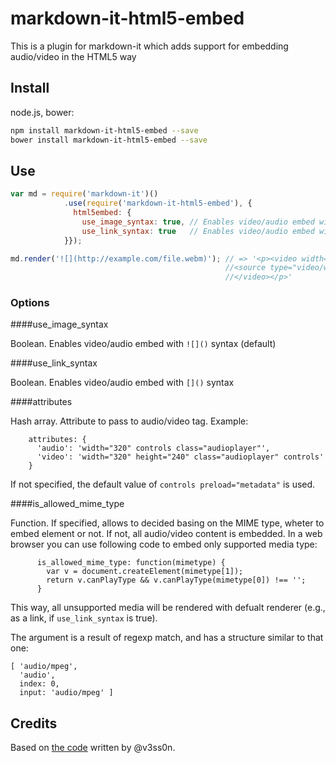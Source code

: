 # markdown-it-html5-embed
This is a plugin for markdown-it which adds support for embedding audio/video in the HTML5 way

## Install

node.js, bower:

```bash
npm install markdown-it-html5-embed --save
bower install markdown-it-html5-embed --save
```

## Use

```js
var md = require('markdown-it')()
            .use(require('markdown-it-html5-embed'), {
              html5embed: {
                use_image_syntax: true, // Enables video/audio embed with ![]() syntax (default)
                use_link_syntax: true   // Enables video/audio embed with []() syntax
            }});

md.render('![](http://example.com/file.webm)'); // => '<p><video width="320" height="240" class="audioplayer" controls>
                                                //<source type="video/webm" src=http://example.com/file.webm></source>
                                                //</video></p>'
```

### Options

####use_image_syntax

Boolean. Enables video/audio embed with ```![]()``` syntax (default)

####use_link_syntax

Boolean. Enables video/audio embed with ```[]()``` syntax

####attributes

Hash array. Attribute to pass to audio/video tag. Example:

```
    attributes: {
      'audio': 'width="320" controls class="audioplayer"',
      'video': 'width="320" height="240" class="audioplayer" controls'
    }
```

If not specified, the default value of ```controls preload="metadata"``` is used.

####is_allowed_mime_type

Function. If specified, allows to decided basing on the MIME type, wheter to embed element or not. If not, all audio/video content is embedded. In a web browser you can use following code to embed only supported media type:
```
      is_allowed_mime_type: function(mimetype) {
        var v = document.createElement(mimetype[1]);
        return v.canPlayType && v.canPlayType(mimetype[0]) !== '';
      }
```
This way, all unsupported media will be rendered with defualt renderer (e.g., as a link, if ```use_link_syntax``` is true).

The argument is a result of regexp match, and has a structure similar to that one:
```
[ 'audio/mpeg',
  'audio',
  index: 0,
  input: 'audio/mpeg' ]
```

## Credits

Based on [the code](http://talk.commonmark.org/t/embedded-audio-and-video/441/16) written by @v3ss0n.
